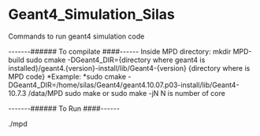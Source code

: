 # Geant4_Simulation_Silas

Commands to run geant4 simulation code

-------###### To compilate ####------
Inside MPD directory:
mkdir MPD-build
sudo cmake -DGeant4_DIR={directory where geant4 is installed}/geant4.{version}-install/lib/Geant4-{version} {directory where is MPD code}
*Example:
*sudo cmake -DGeant4_DIR=/home/silas/Geant4/geant4.10.07.p03-install/lib/Geant4-10.7.3 /data/MPD
sudo make    or sudo make -jN   N is number of core

-------###### To Run ####------

./mpd   



